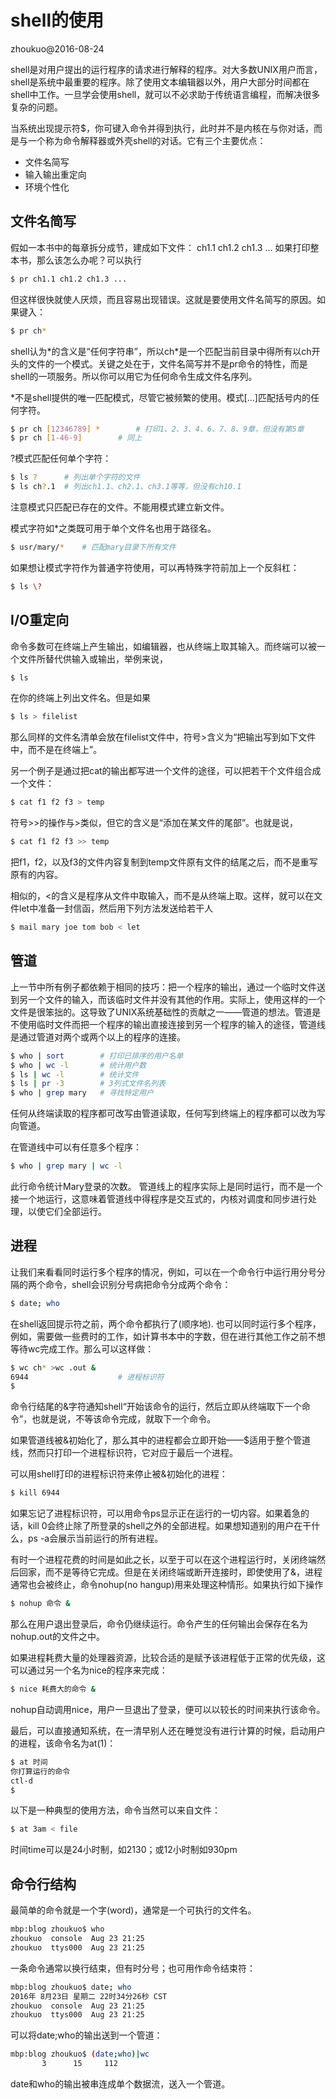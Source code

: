 # shell的使用

zhoukuo@2016-08-24

shell是对用户提出的运行程序的请求进行解释的程序。对大多数UNIX用户而言，shell是系统中最重要的程序。除了使用文本编辑器以外，用户大部分时间都在shell中工作。一旦学会使用shell，就可以不必求助于传统语言编程，而解决很多复杂的问题。

当系统出现提示符$，你可键入命令并得到执行，此时并不是内核在与你对话，而是与一个称为命令解释器或外壳shell的对话。它有三个主要优点：

* 文件名简写
* 输入输出重定向
* 环境个性化

## 文件名简写
假如一本书中的每章拆分成节，建成如下文件：
ch1.1
ch1.2
ch1.3
...
如果打印整本书，那么该怎么办呢？可以执行
```bash
$ pr ch1.1 ch1.2 ch1.3 ...
```
但这样很快就使人厌烦，而且容易出现错误。这就是要使用文件名简写的原因。如果键入：
```bash
$ pr ch*
```
shell认为\*的含义是“任何字符串”，所以ch*是一个匹配当前目录中得所有以ch开头的文件的一个模式。关键之处在于，文件名简写并不是pr命令的特性，而是shell的一项服务。所以你可以用它为任何命令生成文件名序列。

\*不是shell提供的唯一匹配模式，尽管它被频繁的使用。模式[...]匹配括号内的任何字符。
```bash
$ pr ch [12346789] *		# 打印1、2、3、4、6、7、8、9章，但没有第5章
$ pr ch [1-46-9]		# 同上
```

?模式匹配任何单个字符：
```bash
$ ls ?		# 列出单个字符的文件
$ ls ch?.1	# 列出ch1.1、ch2.1、ch3.1等等，但没有ch10.1
```
注意模式只匹配已存在的文件。不能用模式建立新文件。

模式字符如\*之类既可用于单个文件名也用于路径名。
```bash
$ usr/mary/*	# 匹配mary目录下所有文件
```
如果想让模式字符作为普通字符使用，可以再特殊字符前加上一个反斜杠：
```bash
$ ls \?
```

## I/O重定向
命令多数可在终端上产生输出，如编辑器，也从终端上取其输入。而终端可以被一个文件所替代供输入或输出，举例来说，
```bash
$ ls
```
在你的终端上列出文件名。但是如果
```bash
$ ls > filelist
```
那么同样的文件名清单会放在filelist文件中，符号>含义为“把输出写到如下文件中，而不是在终端上”。

另一个例子是通过把cat的输出都写进一个文件的途径，可以把若干个文件组合成一个文件：
```bash
$ cat f1 f2 f3 > temp
```
符号>>的操作与>类似，但它的含义是“添加在某文件的尾部”。也就是说，
```bash
$ cat f1 f2 f3 >> temp
```
把f1，f2，以及f3的文件内容复制到temp文件原有文件的结尾之后，而不是重写原有的内容。

相似的，<的含义是程序从文件中取输入，而不是从终端上取。这样，就可以在文件let中准备一封信函，然后用下列方法发送给若干人
```bash
$ mail mary joe tom bob < let
```

## 管道
上一节中所有例子都依赖于相同的技巧：把一个程序的输出，通过一个临时文件送到另一个文件的输入，而该临时文件并没有其他的作用。实际上，使用这样的一个文件是很笨拙的。这导致了UNIX系统基础性的贡献之一——管道的想法。管道是不使用临时文件而把一个程序的输出直接连接到另一个程序的输入的途径，管道线是通过管道对两个或两个以上的程序的连接。
```bash
$ who | sort		# 打印已排序的用户名单
$ who | wc -l 		# 统计用户数
$ ls | wc -l 		# 统计文件
$ ls | pr -3 		# 3列式文件名列表
$ who | grep mary 	# 寻找特定用户
```
任何从终端读取的程序都可改写由管道读取，任何写到终端上的程序都可以改为写向管道。

在管道线中可以有任意多个程序：
```bash
$ who | grep mary | wc -l
```
此行命令统计Mary登录的次数。
管道线上的程序实际上是同时运行，而不是一个接一个地运行，这意味着管道线中得程序是交互式的，内核对调度和同步进行处理，以使它们全部运行。

## 进程
让我们来看看同时运行多个程序的情况，例如，可以在一个命令行中运行用分号分隔的两个命令，shell会识别分号病把命令分成两个命令：
```bash
$ date; who
```
在shell返回提示符之前，两个命令都执行了(顺序地).
也可以同时运行多个程序，例如，需要做一些费时的工作，如计算书本中的字数，但在进行其他工作之前不想等待wc完成工作。那么可以这样做：
```bash
$ wc ch* >wc .out &
6944					# 进程标识符
$
```
命令行结尾的&字符通知shell“开始该命令的运行，然后立即从终端取下一个命令”，也就是说，不等该命令完成，就取下一个命令。

如果管道线被&初始化了，那么其中的进程都会立即开始——$适用于整个管道线，然而只打印一个进程标识符，它对应于最后一个进程。

可以用shell打印的进程标识符来停止被&初始化的进程：
```bash
$ kill 6944
```
如果忘记了进程标识符，可以用命令ps显示正在运行的一切内容。如果着急的话，kill 0会终止除了所登录的shell之外的全部进程。如果想知道别的用户在干什么，ps -a会展示当前运行的所有进程。

有时一个进程花费的时间是如此之长，以至于可以在这个进程运行时，关闭终端然后回家，而不是等待它完成。但是在关闭终端或断开连接时，即使使用了&，进程通常也会被终止，命令nohup(no hangup)用来处理这种情形。如果执行如下操作
```bash
$ nohup 命令 &
```
那么在用户退出登录后，命令仍继续运行。命令产生的任何输出会保存在名为nohup.out的文件之中。

如果进程耗费大量的处理器资源，比较合适的是赋予该进程低于正常的优先级，这可以通过另一个名为nice的程序来完成：
```bash
$ nice 耗费大的命令 &
```
nohup自动调用nice，用户一旦退出了登录，便可以以较长的时间来执行该命令。

最后，可以直接通知系统，在一清早别人还在睡觉没有进行计算的时候，启动用户的进程，该命令名为at(1)：
```bash
$ at 时间
你打算运行的命令
ctl-d
$
```
以下是一种典型的使用方法，命令当然可以来自文件：
```bash
$ at 3am < file
```
时间time可以是24小时制，如2130；或12小时制如930pm

## 命令行结构

最简单的命令就是一个字(word)，通常是一个可执行的文件名。

```bash
mbp:blog zhoukuo$ who
zhoukuo  console  Aug 23 21:25 
zhoukuo  ttys000  Aug 23 21:25 
```

一条命令通常以换行结束，但有时分号；也可用作命令结束符：

```bash
mbp:blog zhoukuo$ date; who
2016年 8月23日 星期二 22时34分26秒 CST
zhoukuo  console  Aug 23 21:25 
zhoukuo  ttys000  Aug 23 21:25 
```
可以将date;who的输出送到一个管道：

```bash
mbp:blog zhoukuo$ (date;who)|wc
       3      15     112
```
date和who的输出被串连成单个数据流，送入一个管道。